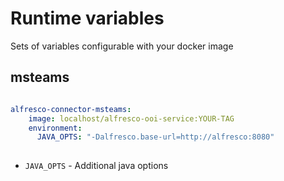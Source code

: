 # Runtime variables

Sets of variables configurable with your docker image

## msteams

```yaml

alfresco-connector-msteams:
    image: localhost/alfresco-ooi-service:YOUR-TAG
    environment:
      JAVA_OPTS: "-Dalfresco.base-url=http://alfresco:8080"
        
```

- `JAVA_OPTS` - Additional java options
